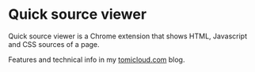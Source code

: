 
Quick source viewer
===================

Quick source viewer is a Chrome extension that shows HTML, Javascript and CSS
sources of a page.

Features and technical info in my
[tomicloud.com](http://tomicloud.com/2012/07/viewsrc-chrome-ext) blog.


